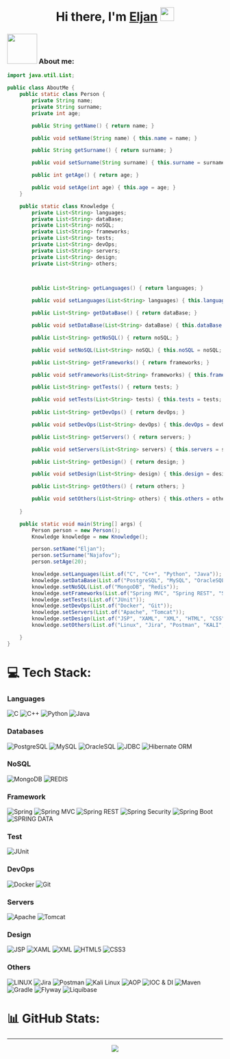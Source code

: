 <h1 align="center">Hi there, I'm <a href="https://github.com/Dr-EljanNajafov" target="_blank">Eljan</a>
<img src="https://github.com/blackcater/blackcater/raw/main/images/Hi.gif" height="32" /></h1>

### <img src="https://media1.giphy.com/media/v1.Y2lkPTc5MGI3NjExODUyM3pjbGZybmE1MDRzdWExOXJ1eDZ1M2VyeGk5d2d3aHVnMmN4ciZlcD12MV9pbnRlcm5hbF9naWZfYnlfaWQmY3Q9cw/1URlthYDD9ZfNe68JT/giphy.gif" width="70"> About me:

```java
import java.util.List;

public class AboutMe {
    public static class Person {
        private String name;
        private String surname;
        private int age;

        public String getName() { return name; }

        public void setName(String name) { this.name = name; }

        public String getSurname() { return surname; }

        public void setSurname(String surname) { this.surname = surname; }

        public int getAge() { return age; }

        public void setAge(int age) { this.age = age; }
    }

    public static class Knowledge {
        private List<String> languages;
        private List<String> dataBase;
        private List<String> noSQL;
        private List<String> frameworks;
        private List<String> tests;
        private List<String> devOps;
        private List<String> servers;
        private List<String> design;
        private List<String> others;
        


        public List<String> getLanguages() { return languages; }

        public void setLanguages(List<String> languages) { this.languages = languages; }

        public List<String> getDataBase() { return dataBase; }

        public void setDataBase(List<String> dataBase) { this.dataBase = dataBase; }

        public List<String> getNoSQL() { return noSQL; }

        public void setNoSQL(List<String> noSQL) { this.noSQL = noSQL; }

        public List<String> getFrameworks() { return frameworks; }

        public void setFrameworks(List<String> frameworks) { this.frameworks = frameworks; }

        public List<String> getTests() { return tests; }

        public void setTests(List<String> tests) { this.tests = tests; }
        
        public List<String> getDevOps() { return devOps; }

        public void setDevOps(List<String> devOps) { this.devOps = devOps; }

        public List<String> getServers() { return servers; }

        public void setServers(List<String> servers) { this.servers = servers; }

        public List<String> getDesign() { return design; }

        public void setDesign(List<String> design) { this.design = design; }

        public List<String> getOthers() { return others; }

        public void setOthers(List<String> others) { this.others = others; }
        
    }

    public static void main(String[] args) {
        Person person = new Person();
        Knowledge knowledge = new Knowledge();

        person.setName("Eljan");
        person.setSurname("Najafov");
        person.setAge(20);

        knowledge.setLanguages(List.of("C", "C++", "Python", "Java"));
        knowledge.setDataBase(List.of("PostgreSQL", "MySQL", "OracleSQL", "JDBC", "Hibernate ORM"));
        knowledge.setNoSQL(List.of("MongoDB", "Redis"));
        knowledge.setFrameworks(List.of("Spring MVC", "Spring REST", "Spring Security", "Spring Boot", "Spring Data"));
        knowledge.setTests(List.of("JUnit"));
        knowledge.setDevOps(List.of("Docker", "Git"));
        knowledge.setServers(List.of("Apache", "Tomcat"));
        knowledge.setDesign(List.of("JSP", "XAML", "XML", "HTML", "CSS"));
        knowledge.setOthers(List.of("Linux", "Jira", "Postman", "KALI", "AOP", "IOC&DI", "Maven", "Gradle", "Flyway", "Liquibase"));

    }
}

```

# 💻 Tech Stack:

### Languages
![C](https://img.shields.io/badge/c-%2300599C.svg?style=for-the-badge&logo=c&logoColor=white)
![C++](https://img.shields.io/badge/c++-%2300599C.svg?style=for-the-badge&logo=c%2B%2B&logoColor=white)
![Python](https://img.shields.io/badge/python-3670A0?style=for-the-badge&logo=python&logoColor=ffdd54)
![Java](https://img.shields.io/badge/java-%23ED8B00.svg?&style=for-the-badge&logo=java&logoColor=white)

### Databases
![PostgreSQL](https://img.shields.io/badge/postgres-%23316192.svg?&style=for-the-badge&logo=postgresql&logoColor=white)
![MySQL](https://img.shields.io/badge/mysql-%2300f.svg?style=for-the-badge&logo=mysql&logoColor=white)
![OracleSQL](https://img.shields.io/badge/oracle%20-%23F00000.svg?&style=for-the-badge&logo=oracle&logoColor=white)
![JDBC](https://img.shields.io/badge/-JDBC-007396?style=for-the-badge&logo=jdbc&logoColor=white)
![Hibernate ORM](https://img.shields.io/badge/-Hibernate%20ORM-59666C?style=for-the-badge&logo=hibernate&logoColor=white)

### NoSQL
![MongoDB](https://img.shields.io/badge/mongodb-%2347A248.svg?&style=for-the-badge&logo=mongodb&logoColor=white)
![REDIS](https://img.shields.io/badge/Redis-DC382D?style=for-the-badge&logo=redis&logoColor=white)

### Framework
![Spring](https://img.shields.io/badge/spring%20-%236DB33F.svg?&style=for-the-badge&logo=spring&logoColor=white)
![Spring MVC](https://img.shields.io/badge/-Spring%20MVC-6DB33F?style=for-the-badge&logo=spring&logoColor=white)
![Spring REST](https://img.shields.io/badge/-Spring%20REST-6DB33F?style=for-the-badge&logo=spring&logoColor=white)
![Spring Security](https://img.shields.io/badge/-Spring%20Security-6DB33F?style=for-the-badge&logo=spring&logoColor=white)
![Spring Boot](https://img.shields.io/badge/-Spring%20Boot-6DB33F?style=for-the-badge&logo=spring-boot&logoColor=white)
![SPRING DATA](https://img.shields.io/badge/Spring%20Data-6DB33F?style=for-the-badge&logo=spring&logoColor=white)

### Test
![JUnit](https://img.shields.io/badge/-JUnit-25A162?style=for-the-badge&logo=junit5&logoColor=white)

### DevOps
![Docker](https://img.shields.io/badge/docker-%230db7ed.svg?style=for-the-badge&logo=docker&logoColor=white)
![Git](https://img.shields.io/badge/-Git-F05032?style=for-the-badge&logo=git&logoColor=white)

### Servers
![Apache](https://img.shields.io/badge/apache-%23D42029.svg?style=for-the-badge&logo=apache&logoColor=white)
![Tomcat](https://img.shields.io/badge/-Tomcat-F8DC75?style=for-the-badge&logo=apache-tomcat&logoColor=black)

### Design
![JSP](https://img.shields.io/badge/-JSP-007396?style=for-the-badge&logo=jsp&logoColor=white)
![XAML](https://img.shields.io/badge/-XAML-0C54C2?style=for-the-badge&logo=xaml&logoColor=white)
![XML](https://img.shields.io/badge/-XML-FFD700?style=for-the-badge&logo=xml&logoColor=black)
![HTML5](https://img.shields.io/badge/html5-%23E34F26.svg?style=for-the-badge&logo=html5&logoColor=white)
![CSS3](https://img.shields.io/badge/css3-%231572B6.svg?style=for-the-badge&logo=css3&logoColor=white)

### Others
![LINUX](https://img.shields.io/badge/Linux-FCC624?style=for-the-badge&logo=linux&logoColor=black)
![Jira](https://img.shields.io/badge/jira-%230A0FFF.svg?style=for-the-badge&logo=jira&logoColor=white)
![Postman](https://img.shields.io/badge/Postman-FF6C37?style=for-the-badge&logo=postman&logoColor=white)
![Kali Linux](https://img.shields.io/badge/-Kali%20Linux-557C94?style=for-the-badge&logo=kali-linux&logoColor=white)
![AOP](https://img.shields.io/badge/-AOP-47A248?style=for-the-badge)
![IOC & DI](https://img.shields.io/badge/-IOC%20%26%20DI-4CAF50?style=for-the-badge)
![Maven](https://img.shields.io/badge/-Maven-C71A36?style=for-the-badge&logo=apache-maven&logoColor=white)
![Gradle](https://img.shields.io/badge/-Gradle-02303A?style=for-the-badge&logo=gradle&logoColor=white)
![Flyway](https://img.shields.io/badge/Flyway-Red?style=for-the-badge&logo=flyway&logoColor=white)
![Liquibase](https://img.shields.io/badge/Liquibase-green?style=for-the-badge&logo=liquibase&logoColor=white)

# 📊 GitHub Stats:

---

<div align="center">
<a href="https://visitorbadge.io/status?path=https%3A%2F%2Fgithub.com%2FDr-NajafovEljan"><img src="https://api.visitorbadge.io/api/visitors?path=https%3A%2F%2Fgithub.com%2FDr-NajafovEljan&labelColor=%23555555&countColor=%23F0B354"/></a>
</div>
